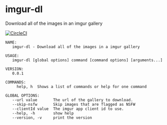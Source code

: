 # imgur-dl
Download all of the images in an imgur gallery

[![CircleCI](https://circleci.com/gh/jirwin/imgur-dl.svg?style=svg)](https://circleci.com/gh/jirwin/imgur-dl)

```
NAME:
   imgur-dl - Download all of the images in a imgur gallery

USAGE:
   imgur-dl [global options] command [command options] [arguments...]

VERSION:
   0.0.1

COMMANDS:
     help, h  Shows a list of commands or help for one command

GLOBAL OPTIONS:
   --url value       The url of the gallery to download.
   --skip-nsfw       Skip images that are flagged as NSFW
   --clientId value  The imgur app client id to use.
   --help, -h        show help
   --version, -v     print the version
```
